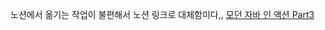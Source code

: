 노션에서 옮기는 작업이 불편해서 노션 링크로 대체함미다,,
[모던 자바 인 액션 Part3](https://thuthi.notion.site/Part3-5d19bf422d594f9f8049c0fe0d40b60f)